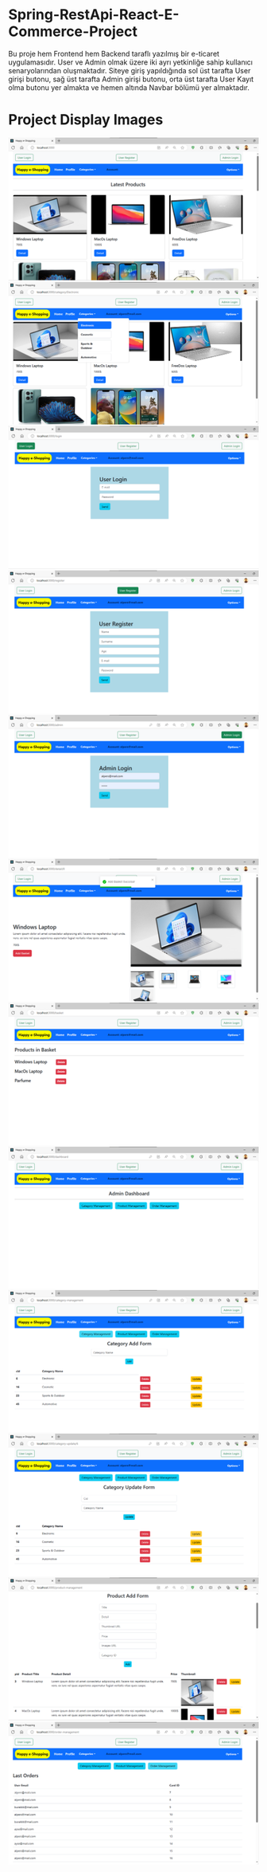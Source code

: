 # Spring-RestApi-React-E-Commerce-Project
<p>
      Bu proje hem Frontend hem Backend taraflı yazılmış bir e-ticaret uygulamasıdır. User ve Admin olmak üzere iki ayrı yetkinliğe sahip kullanıcı senaryolarından oluşmaktadır. Siteye giriş yapıldığında sol üst tarafta User girişi butonu, sağ üst tarafta Admin girişi butonu, orta üst tarafta User Kayıt olma butonu yer almakta ve hemen altında Navbar bölümü yer almaktadır.
</p>

# Project Display Images
<p>
      <a >
          <img src="Project-Screenshots/1-home.png" style="max-width:100%;"> 
      </a>
      <a >
          <img src="Project-Screenshots/2-category-menu.png" style="max-width:100%;"> 
      </a>
      <a >
          <img src="Project-Screenshots/3-userlogin.png" style="max-width:100%;"> 
      </a>
      <a >
          <img src="Project-Screenshots/4-userregister.png" style="max-width:100%;"> 
      </a>
      <a >
          <img src="Project-Screenshots/5-adminlogin.png" style="max-width:100%;"> 
      </a>
      <a >
          <img src="Project-Screenshots/6-detail.png" style="max-width:100%;"> 
      </a>
      <a >
          <img src="Project-Screenshots/7-profile.png" style="max-width:100%;"> 
      </a>
      <a >
          <img src="Project-Screenshots/8-dashboard.png" style="max-width:100%;"> 
      </a>
      <a >
          <img src="Project-Screenshots/9-categorymanagement.png" style="max-width:100%;"> 
      </a>
      <a >
          <img src="Project-Screenshots/10-categoryupdate.png" style="max-width:100%;"> 
      </a>
      <a >
          <img src="Project-Screenshots/11-productmanagement.png" style="max-width:100%;"> 
      </a>
      <a >
          <img src="Project-Screenshots/12-ordermanagement.png" style="max-width:100%;"> 
      </a>
</p>
